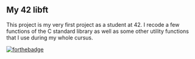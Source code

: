 My 42 libft
---
This project is my very first project as a student at 42. I recode a few functions of the C standard library as well as some other utility functions that I use during my whole cursus.

[![forthebadge](https://forthebadge.com/images/badges/made-with-c.svg)](https://forthebadge.com)
